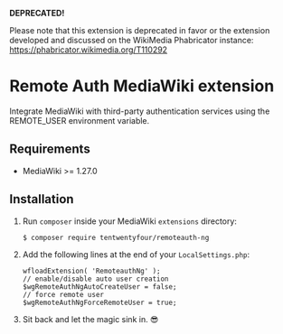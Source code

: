 __DEPRECATED!__

Please note that this extension is deprecated in favor or the extension developed and discussed on the WikiMedia Phabricator instance: https://phabricator.wikimedia.org/T110292


Remote Auth MediaWiki extension
===============================

Integrate MediaWiki with third-party authentication services using the REMOTE_USER environment variable.

Requirements
------------

- MediaWiki >= 1.27.0

Installation
------------

1. Run `composer` inside your MediaWiki `extensions` directory:
    ```
    $ composer require tentwentyfour/remoteauth-ng
    ```

2. Add the following lines at the end of your `LocalSettings.php`:
    ```
    wfloadExtension( 'RemoteauthNg' );
    // enable/disable auto user creation
    $wgRemoteAuthNgAutoCreateUser = false;
    // force remote user
    $wgRemoteAuthNgForceRemoteUser = true;
    ```

3. Sit back and let the magic sink in. :sunglasses:

